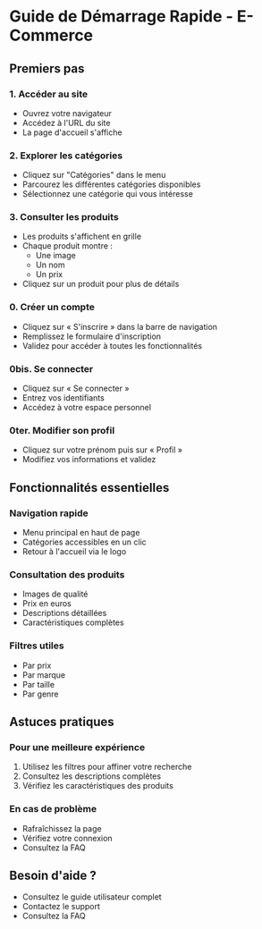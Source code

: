 # Guide de Démarrage Rapide - E-Commerce

## Premiers pas

### 1. Accéder au site
- Ouvrez votre navigateur
- Accédez à l'URL du site
- La page d'accueil s'affiche

### 2. Explorer les catégories
- Cliquez sur "Catégories" dans le menu
- Parcourez les différentes catégories disponibles
- Sélectionnez une catégorie qui vous intéresse

### 3. Consulter les produits
- Les produits s'affichent en grille
- Chaque produit montre :
  - Une image
  - Un nom
  - Un prix
- Cliquez sur un produit pour plus de détails

### 0. Créer un compte
- Cliquez sur « S'inscrire » dans la barre de navigation
- Remplissez le formulaire d'inscription
- Validez pour accéder à toutes les fonctionnalités

### 0bis. Se connecter
- Cliquez sur « Se connecter »
- Entrez vos identifiants
- Accédez à votre espace personnel

### 0ter. Modifier son profil
- Cliquez sur votre prénom puis sur « Profil »
- Modifiez vos informations et validez

## Fonctionnalités essentielles

### Navigation rapide
- Menu principal en haut de page
- Catégories accessibles en un clic
- Retour à l'accueil via le logo

### Consultation des produits
- Images de qualité
- Prix en euros
- Descriptions détaillées
- Caractéristiques complètes

### Filtres utiles
- Par prix
- Par marque
- Par taille
- Par genre

## Astuces pratiques

### Pour une meilleure expérience
1. Utilisez les filtres pour affiner votre recherche
2. Consultez les descriptions complètes
3. Vérifiez les caractéristiques des produits

### En cas de problème
- Rafraîchissez la page
- Vérifiez votre connexion
- Consultez la FAQ

## Besoin d'aide ?
- Consultez le guide utilisateur complet
- Contactez le support
- Consultez la FAQ 